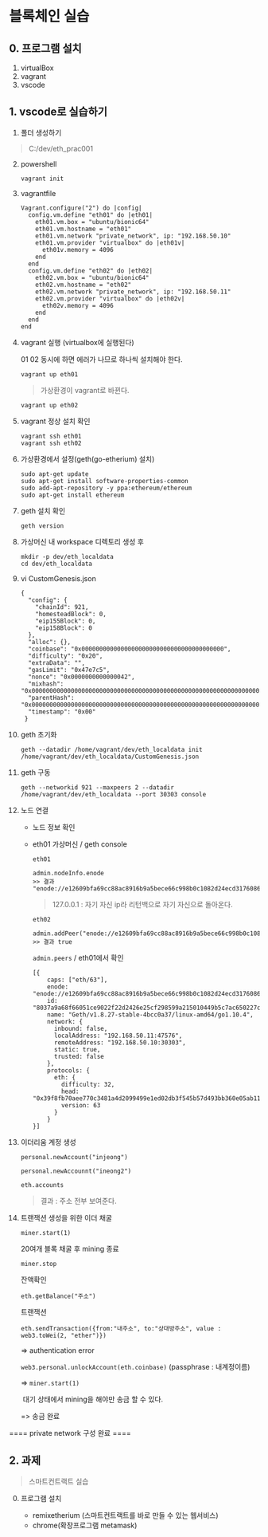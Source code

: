 # 블록체인 실습

## 0. 프로그램 설치

1. virtualBox
2. vagrant
3. vscode



## 1. vscode로 실습하기

1. 폴더 생성하기

> C:/dev/eth_prac001

2. powershell

   ```
   vagrant init
   ```

3. vagrantfile

   ```
   Vagrant.configure("2") do |config|
     config.vm.define "eth01" do |eth01|
       eth01.vm.box = "ubuntu/bionic64"
       eth01.vm.hostname = "eth01"
       eth01.vm.network "private_network", ip: "192.168.50.10"
       eth01.vm.provider "virtualbox" do |eth01v|
         eth01v.memory = 4096
       end
     end
     config.vm.define "eth02" do |eth02|
       eth02.vm.box = "ubuntu/bionic64"
       eth02.vm.hostname = "eth02"
       eth02.vm.network "private_network", ip: "192.168.50.11"
       eth02.vm.provider "virtualbox" do |eth02v|
         eth02v.memory = 4096
       end
     end
   end
   ```

4. vagrant 실행 (virtualbox에 실행된다)

   01 02 동시에 하면 에러가 나므로 하나씩 설치해야 한다.

   ```
   vagrant up eth01
   ```

   > 가상환경이 vagrant로 바뀐다.

   ```
   vagrant up eth02
   ```

5. vagrant 정상 설치 확인

   ```
   vagrant ssh eth01
   vagrant ssh eth02
   ```

6. 가상환경에서 설정(geth(go-etherium) 설치)

   ```
   sudo apt-get update
   sudo apt-get install software-properties-common
   sudo add-apt-repository -y ppa:ethereum/ethereum
   sudo apt-get install ethereum 
   ```

7. geth 설치 확인

   ```
   geth version
   ```

8. 가상머신 내 workspace 디렉토리 생성 후

   ```
   mkdir -p dev/eth_localdata
   cd dev/eth_localdata
   ```

9. vi CustomGenesis.json

   ```
   {
     "config": {
       "chainId": 921,
       "homesteadBlock": 0,
       "eip155Block": 0,
       "eip158Block": 0
     },
     "alloc": {},
     "coinbase": "0x0000000000000000000000000000000000000000",
     "difficulty": "0x20",
     "extraData": "",
     "gasLimit": "0x47e7c5",
     "nonce": "0x0000000000000042",
     "mixhash": "0x0000000000000000000000000000000000000000000000000000000000000000",
     "parentHash": "0x0000000000000000000000000000000000000000000000000000000000000000",
     "timestamp": "0x00"
    }
   ```

10. geth 초기화

    ```
    geth --datadir /home/vagrant/dev/eth_localdata init /home/vagrant/dev/eth_localdata/CustomGenesis.json
    ```

11. geth 구동

    ```
    geth --networkid 921 --maxpeers 2 --datadir /home/vagrant/dev/eth_localdata --port 30303 console
    ```

12. 노드 연결

    - 노드 정보 확인

    - eth01 가상머신 / geth console

      `eth01`

      ```
      admin.nodeInfo.enode
      >> 결과 "enode://e12609bfa69cc88ac8916b9a5bece66c998b0c1082d24ecd3176086792a31ff9b547471f3d2897590a4b5b6164fe356208f26e9254cabbb9c011bfc3d0eb8b00@127.0.0.1:30303"
      ```

      > 127.0.0.1 : 자기 자신 ip라 리턴백으로 자기 자신으로 돌아온다.

      `eth02`

      ```
      admin.addPeer("enode://e12609bfa69cc88ac8916b9a5bece66c998b0c1082d24ecd3176086792a31ff9b547471f3d2897590a4b5b6164fe356208f26e9254cabbb9c011bfc3d0eb8b00@192.168.50.10:30303")
      >> 결과 true
      ```

      `admin.peers` / eth01에서 확인

      ```
      [{
          caps: ["eth/63"],
          enode: "enode://e12609bfa69cc88ac8916b9a5bece66c998b0c1082d24ecd3176086792a31ff9b547471f3d2897590a4b5b6164fe356208f26e9254cabbb9c011bfc3d0eb8b00@192.168.50.10:30303",
          id: "8037a9a68f66051ce9022f22d2426e25cf298599a215010449b5c7ac650227c6",
          name: "Geth/v1.8.27-stable-4bcc0a37/linux-amd64/go1.10.4",
          network: {
            inbound: false,
            localAddress: "192.168.50.11:47576",
            remoteAddress: "192.168.50.10:30303",
            static: true,
            trusted: false
          },
          protocols: {
            eth: {
              difficulty: 32,
              head: "0x39f8fb70aee770c3481a4d2099499e1ed02db3f545b57d493bb360e05ab1176e",
              version: 63
            }
          }
      }]
      ```

13. 이더리움 계정 생성

    `personal.newAccount("injeong")`

    `personal.newAccounnt("ineong2")`

    `eth.accounts`

    > 결과 : 주소 전부 보여준다.

14. 트랜잭션 생성을 위한 이더 채굴

    `miner.start(1)`

    20여개 블록 채굴 후 mining 종료

    `miner.stop`

    잔액확인

    `eth.getBalance("주소")`

    

    트랜잭션

    `eth.sendTransaction({from:"내주소", to:"상대방주소", value : web3.toWei(2, "ether")})`

    => authentication error

    `web3.personal.unlockAccount(eth.coinbase)` (passphrase : 내계정이름)

    => `miner.start(1)` 	

    ​	대기 상태에서 mining을 해야만 송금 할 수 있다.

    => 송금 완료



==== private network 구성 완료 ====



## 2. 과제

> 스마트컨트랙트 실습

0. 프로그램 설치

   - remixetherium (스마트컨트랙트를 바로 만들 수 있는 웹서비스)
   - chrome(확장프로그램 metamask)

   